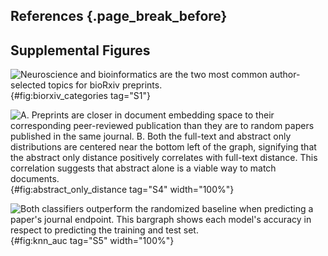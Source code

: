 ## References {.page_break_before}

<!-- Explicitly insert bibliography here -->
<div id="refs"></div>


## Supplemental Figures

![
Neuroscience and bioinformatics are the two most common author-selected topics for bioRxiv preprints.
](https://raw.githubusercontent.com/danich1/annorxiver/e61b10ad5fc0d23db4c6599b460ddd510ae433a5/biorxiv/exploratory_data_analysis/output/figures/preprint_category.png){#fig:biorxiv_categories tag="S1"}

<!--
Commenting this out for now unless we get asked for it. 

![
Topic associated tokens are highly enriched when comparing bioRxiv to the New York Times.
The plot on the left (A) is a point range plot of the odds ratio with respect to bioRxiv.
Values greater than one indicate a high association with bioRxiv whereas values less than one indicate high association with the New York Times.
The dotted line provides a breaking point between both categories.
The plot on the right (B) is a bar chart of token frequency appearing in bioRxiv and New York Times respectively.
](https://raw.githubusercontent.com/greenelab/annorxiver/master/biorxiv/corpora_comparison/output/figures/biorxiv_vs_reference.png){#fig:biorxiv_v_reference tag="S2"}

![
Typesetting symbols and biologically relevant tokens are highly enriched when comparing PubMed Central (PMC) to the New York Times.
The plot on the left (A) is a point range plot of the odds ratio with respect to PMC.
Values greater than one indicate a high association with PMC whereas values less than one indicate high association with the New York Times.
The dotted line provides a breaking point between both categories.
The plot on the right (B) is a bar chart of token frequency appearing in PMC and New York Times respectively.
](https://raw.githubusercontent.com/greenelab/annorxiver/master/biorxiv/corpora_comparison/output/figures/pmc_vs_reference.png){#fig:pmc_v_reference tag="S3"}
-->

![
**A.** Preprints are closer in document embedding space to their corresponding peer-reviewed publication than they are to random papers published in the same journal.
**B.** Both the full-text and abstract only distributions are centered near the bottom left of the graph, signifying that the abstract only distance positively correlates with full-text distance.
This correlation suggests that abstract alone is a viable way to match documents.
](https://raw.githubusercontent.com/danich1/annorxiver/7e09e845ed60bad4b532fe733566a7aac284f08e/biorxiv/article_distances/output/figures/abstract_only_figure.png){#fig:abstract_only_distance tag="S4" width="100%"}

![
Both classifiers outperform the randomized baseline when predicting a paper's journal endpoint.
This bargraph shows each model's accuracy in respect to predicting the training and test set.
](https://raw.githubusercontent.com/danich1/annorxiver/13d9789370900a1d04fb296457fd1faf2d76818a/pmc/journal_recommendation/output/figures/knn_result_cosine_fix.png){#fig:knn_auc tag="S5" width="100%"}

<!-- 
Commenting this out for now unless we get asked for it.

## Supplemental Tables

| Title [citation]   | PC_2  | License  | Figure Thumbnail |
|--------------------------------|--------------|-------------------|----------|
| Pangenome Analysis of Enterobacteria Reveals Richness of Secondary Metabolite Gene Clusters and their Associated Gene Sets [@doi:10.1101/781328] | 3.2324188285918978 | CC-BY-ND | ![](images/paper-thumbnails/pc2/781328_thumbnail.png)  | 
| The y-ome defines the thirty-four percent of Escherichia coli genes that lack experimental evidence of function [@doi:10.1101/328591]            | 2.9927461425956734 | CC-BY    | ![](images/paper-thumbnails/pc2/328591_thumbnail.png)  | 
| History of rare diseases and their genetic causes - a data driven approach [@doi:10.1101/595819]                                                 | 2.991601530225049  | CC-BY    | ![](images/paper-thumbnails/pc2/595819_thumbnail.png)  | 
| Raw sequence to target gene prediction: An integrated inference pipeline for ChIP-seq and RNA-seq datasets [@doi:10.1101/220152]                 | 2.8891250760798535 | None     | ![](images/paper-thumbnails/pc2/220152_thumbnail.png)  | 
| QTG-Finder: a machine-learning based algorithm to prioritize causal genes of quantitative trait loci [@doi:10.1101/484204]                       | 2.884473743041575  | None     | !![](images/paper-thumbnails/pc2/484204_thumbnail.png) | 
| | | | | |
| The effects of time-varying temperature on delays in genetic networks [@doi:10.1101/019687]                                                                                                    | -2.512047640539022  | None         | ![](images/paper-thumbnails/pc2/019687_thumbnail.png) | 
| Nicotinic modulation of hierarchal inhibitory control over prefrontal cortex resting state dynamics: modeling of genetic modification and schizophreniarelated pathology [@doi:10.1101/301051] | -2.547393499209389  | None         | ![](images/paper-thumbnails/pc2/301051_thumbnail.png) | 
| An analog to digital converter creates nuclear localization pulses in yeast calcium signaling [@doi:10.1101/357939]                                                                            | -2.5561246453120976 | None         | ![](images/paper-thumbnails/pc2/357939_thumbnail.png) | 
| Electrical propagation of vasodilatory signals in capillary networks [@doi:10.1101/840280]                                                                                                     | -2.903422991868243  | CC-BY-NC-ND  | ![](images/paper-thumbnails/pc2/840280_thumbnail.png) | 
| Dendritic spine geometry and spine apparatus organization govern the spatiotemporal dynamics of calcium [@doi:10.1101/386367]                                                                  | -3.1061160163276282 | CC-BY-NC-ND  | ![](images/paper-thumbnails/pc2/386367_thumbnail.png) | 

Table: Top and bottom five systems biology preprints projected onto the PC2 direction. These preprints contain bioinformatis and neuroscience concepts respectively. {#tbl:five_pc2_table}
-->

